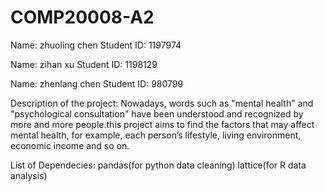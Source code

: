 # COMP20008-A2

Name: zhuoling chen       Student ID: 1197974     

Name: zihan xu           Student ID: 1198129

Name: zhenlang chen           Student ID: 980799





Description of the project: Nowadays, words such as "mental health" and "psychological consultation" have been understood and recognized by more and more people.this project aims to find the factors that may affect mental health, for example, each person’s lifestyle, living environment, economic income and so on. 







List of Dependecies: pandas(for python data cleaning)        lattice(for R data analysis)
